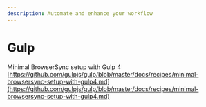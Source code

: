 ```yaml
---
description: Automate and enhance your workflow
---
```


# Gulp

Minimal BrowserSync setup with Gulp 4  
[https://github.com/gulpjs/gulp/blob/master/docs/recipes/minimal-browsersync-setup-with-gulp4.md](https://github.com/gulpjs/gulp/blob/master/docs/recipes/minimal-browsersync-setup-with-gulp4.md)

